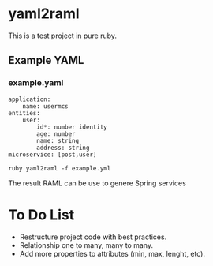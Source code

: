 # yaml2raml
This is a test project in pure ruby. 
##  Example YAML
### example.yaml

    application:
        name: usermcs
    entities:
        user:
            id*: number identity
            age: number
            name: string
            address: string
    microservice: [post,user] 
    
    ruby yaml2raml -f example.yml
    
The result RAML can be use to genere Spring services

# To Do List
-   Restructure project code with best practices.
-   Relationship one to many, many to many.
-   Add more properties to attributes (min, max, lenght, etc).
